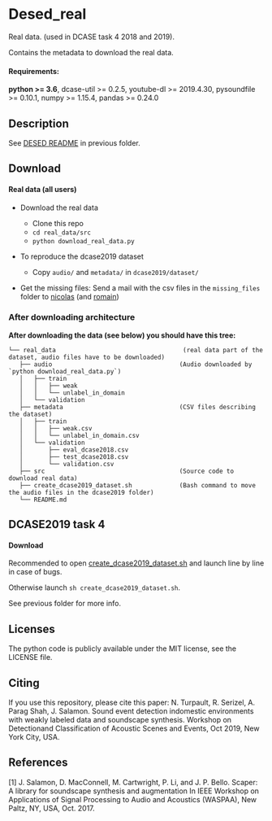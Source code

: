 # Desed_real
Real data. (used in DCASE task 4 2018 and 2019).

Contains the metadata to download the real data.

#### Requirements:
**python >= 3.6**, 
dcase-util >= 0.2.5, youtube-dl >= 2019.4.30, pysoundfile >= 0.10.1, 
numpy >= 1.15.4, pandas >= 0.24.0

## Description
See [DESED README][desed-readme] in previous folder.

## Download
#### Real data (all users)
* Download the real data
	* Clone this repo
	* `cd real_data/src`
	* `python download_real_data.py`
* To reproduce the dcase2019 dataset
	* Copy `audio/` and `metadata/` in `dcase2019/dataset/` 

* Get the missing files: Send a mail with the csv files in the `missing_files` folder to 
[nicolas](nicolas.turpault@inria.fr) (and [romain](romain.serizel@loria.fr))

### After downloading architecture
**After downloading the data (see below) you should have this tree:**
```
└── real_data                                   (real data part of the dataset, audio files have to be downloaded)
   ├── audio                                   (Audio downloaded by `python download_real_data.py`)
   │   ├── train
   │   │   ├── weak
   │   │   └── unlabel_in_domain
   │   └── validation
   ├── metadata                                (CSV files describing the dataset)
   │   ├── train
   │   │   ├── weak.csv
   │   │   └── unlabel_in_domain.csv
   │   └── validation
   │       ├── eval_dcase2018.csv
   │       ├── test_dcase2018.csv
   │       └── validation.csv
   ├── src                                     (Source code to download real data)
   ├── create_dcase2019_dataset.sh             (Bash command to move the audio files in the dcase2019 folder)
   └── README.md
```

## DCASE2019 task 4
#### Download
Recommended to open [create_dcase2019_dataset.sh][create2019] and launch line by line in case of bugs.

Otherwise launch `sh create_dcase2019_dataset.sh`.

See previous folder for more info.

## Licenses
The python code is publicly available under the MIT license, see the LICENSE file. 

## Citing
If you use this repository, please cite this paper:
N. Turpault, R. Serizel, A. Parag Shah, J. Salamon. 
Sound event detection indomestic environments with weakly labeled data and soundscape synthesis. 
Workshop on Detectionand Classification of Acoustic Scenes and Events, Oct 2019, New York City, USA.

## References
<a id="1">[1]</a> J. Salamon, D. MacConnell, M. Cartwright, P. Li, and J. P. Bello. Scaper: A library for soundscape synthesis and augmentation
In IEEE Workshop on Applications of Signal Processing to Audio and Acoustics (WASPAA), New Paltz, NY, USA, Oct. 2017.

[create2019]: ./create_dcase2019_dataset.sh
[desed-readme]: ../README.md#description
